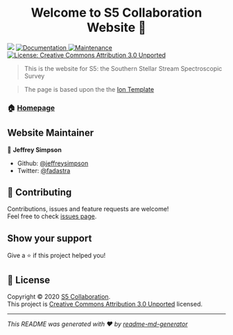 <h1 align="center">Welcome to S5 Collaboration Website 👋</h1>
<p>
  <img src="https://img.shields.io/badge/version-1.0-blue.svg?cacheSeconds=2592000" />
  <a href="https://github.com/s5collab/s5collab.github.io#readme">
    <img alt="Documentation" src="https://img.shields.io/badge/documentation-yes-brightgreen.svg" target="_blank" />
  </a>
  <a href="https://github.com/s5collab/s5collab.github.io/graphs/commit-activity">
    <img alt="Maintenance" src="https://img.shields.io/badge/Maintained%3F-yes-green.svg" target="_blank" />
  </a>
  <a href="https://github.com/s5collab/s5collab.github.io/blob/master/LICENSE">
    <img alt="License: Creative Commons Attribution 3.0 Unported" src="https://img.shields.io/badge/License-Creative Commons Attribution 3.0 Unported-yellow.svg" target="_blank" />
  </a>
</p>

> This is the website for S5: the Southern Stellar Stream Spectroscopic Survey

> The page is based upon the the [Ion Template](https://templated.co/ion)

### 🏠 [Homepage](http://s5collab.github.io)

## Website Maintainer

👤 **Jeffrey Simpson**

* Github: [@jeffreysimpson](https://github.com/jeffreysimpson)
* Twitter: [@fadastra](https://twitter.com/fadastra)

## 🤝 Contributing

Contributions, issues and feature requests are welcome!<br />Feel free to check [issues page](https://github.com/s5collab/s5collab.github.io/issues).

## Show your support

Give a ⭐️ if this project helped you!

## 📝 License

Copyright © 2020 [S5 Collaboration](https://github.com/s5collab).<br />
This project is [Creative Commons Attribution 3.0 Unported](https://github.com/s5collab/s5collab.github.io/blob/master/LICENSE) licensed.

***
_This README was generated with ❤️ by [readme-md-generator](https://github.com/kefranabg/readme-md-generator)_

